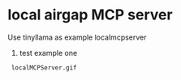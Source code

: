 # local airgap MCP server
Use tinyllama as example localmcpserver

1. test example one
  ```
   localMCPServer.gif
  ```
